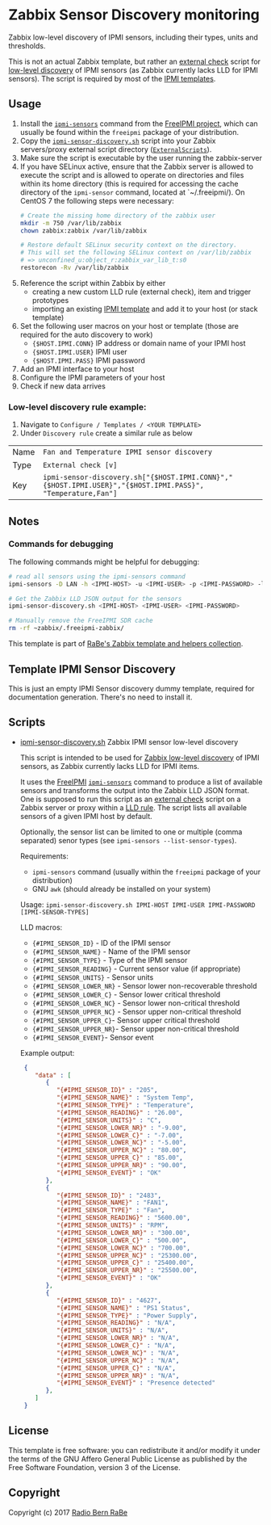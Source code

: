 # Zabbix Sensor Discovery monitoring
Zabbix low-level discovery of IPMI sensors, including their types, units and
thresholds.

This is not an actual Zabbix template, but rather an [external
check](https://www.zabbix.com/documentation/3.0/manual/config/items/itemtypes/external)
script for [low-level
discovery](https://www.zabbix.com/documentation/3.0/manual/discovery/low_level_discovery)
of IPMI sensors (as Zabbix currently lacks LLD for IPMI sensors). The script is
required by most of the [IPMI templates](../../).

## Usage
1. Install the
   [`ipmi-sensors`](https://www.gnu.org/software/freeipmi/manpages/man8/ipmi-sensors.8.html)
   command from the [FreeIPMI project](https://www.gnu.org/software/freeipmi/),
   which can usually be found within the `freeipmi` package of your
   distribution.
2. Copy the [`ipmi-sensor-discovery.sh`](../scripts/ipmi-sensor-discovery.sh)
   script into your Zabbix servers/proxy external script directory
   ([`ExternalScripts`](https://www.zabbix.com/documentation/3.0/manual/appendix/config/zabbix_server)).
3. Make sure the script is executable by the user running the zabbix-server
4. If you have SELinux active, ensure that the Zabbix server is allowed to
   execute the script and is allowed to operate on directories and files within
   its home directory (this is required for accessing the cache directory of
   the `ipmi-sensor` command, located at `~/.freeipmi/).
   On CentOS 7 the following steps were necessary:
   ```bash
   # Create the missing home directory of the zabbix user
   mkdir -m 750 /var/lib/zabbix
   chown zabbix:zabbix /var/lib/zabbix

   # Restore default SELinux security context on the directory.
   # This will set the following SELinux context on /var/lib/zabbix
   # => unconfined_u:object_r:zabbix_var_lib_t:s0
   restorecon -Rv /var/lib/zabbix
   ```
5. Reference the script within Zabbix by either
   * creating a new custom LLD rule (external check), item and trigger prototypes
   * importing an existing [IPMI template](../../) and add it to your host (or
    stack template)
6. Set the following user macros on your host or template (those are required
   for the auto discovery to work)
   * `{$HOST.IPMI.CONN}` IP address or domain name of your IPMI host
   * `{$HOST.IPMI.USER}` IPMI user
   * `{$HOST.IPMI.PASS}` IPMI password
7. Add an IPMI interface to your host
8. Configure the IPMI parameters of your host
9. Check if new data arrives

### Low-level discovery rule example:
1. Navigate to `Configure / Templates / <YOUR TEMPLATE>`
2. Under `Discovery rule` create a similar rule as below

|      |     |
| ---  | --- |
| Name | `Fan and Temperature IPMI sensor discovery` |
| Type | `External check [v]` |
| Key  | `ipmi-sensor-discovery.sh["{$HOST.IPMI.CONN}","{$HOST.IPMI.USER}","{$HOST.IPMI.PASS}", "Temperature,Fan"]` |

## Notes
### Commands for debugging
The following commands might be helpful for debugging:

```bash
# read all sensors using the ipmi-sensors command
ipmi-sensors -D LAN -h <IPMI-HOST> -u <IPMI-USER> -p <IPMI-PASSWORD> -l USER 

# Get the Zabbix LLD JSON output for the sensors
ipmi-sensor-discovery.sh <IPMI-HOST> <IPMI-USER> <IPMI-PASSWORD>

# Manually remove the FreeIPMI SDR cache
rm -rf ~zabbix/.freeipmi-zabbix/
```

This template is part of [RaBe's Zabbix template and helpers
collection](https://github.com/radiorabe/rabe-zabbix).
## Template IPMI Sensor Discovery
This is just an empty IPMI Sensor discovery dummy template, required for documentation generation. There's no need to install it.
## Scripts

* [ipmi-sensor-discovery.sh](./scripts/ipmi-sensor-discovery.sh) Zabbix IPMI sensor low-level discovery

   This script is intended to be used for [Zabbix low-level
   discovery](https://www.zabbix.com/documentation/3.0/manual/discovery/low_level_discovery#low-level_discovery)
   of IPMI sensors, as Zabbix currently lacks LLD for IPMI items.

   It uses the [FreeIPMI](https://www.gnu.org/software/freeipmi/)
   [`ipmi-sensors`](https://www.gnu.org/software/freeipmi/manpages/man8/ipmi-sensors.8.html)
   command to produce a list of available sensors and transforms the output
   into the Zabbix LLD JSON format.
   One is supposed to run this script as an [external
   check](https://www.zabbix.com/documentation/3.0/manual/config/items/itemtypes/external)
   script on a Zabbix server or proxy within a [LLD
   rule](https://www.zabbix.com/documentation/3.0/manual/discovery/low_level_discovery#creating_custom_lld_rules).
   The script lists all available sensors of a given IPMI host by default.

   Optionally, the sensor list can be limited to one or multiple (comma
   separated) senor types (see `ipmi-sensors --list-sensor-types`).

   Requirements:
   * `ipmi-sensors` command (usually within the `freeipmi` package of your distribution)
   * GNU `awk` (should already be installed on your system)

   Usage:
   `ipmi-sensor-discovery.sh IPMI-HOST IPMI-USER IPMI-PASSWORD [IPMI-SENSOR-TYPES]`

   LLD macros:
   * `{#IPMI_SENSOR_ID}` - ID of the IPMI sensor
   * `{#IPMI_SENSOR_NAME}` - Name of the IPMI sensor
   * `{#IPMI_SENSOR_TYPE}` - Type of the IPMI sensor
   * `{#IPMI_SENSOR_READING}` - Current sensor value (if appropriate)
   * `{#IPMI_SENSOR_UNITS}` - Sensor units
   * `{#IPMI_SENSOR_LOWER_NR}` - Sensor lower non-recoverable threshold
   * `{#IPMI_SENSOR_LOWER_C}` - Sensor lower critical threshold
   * `{#IPMI_SENSOR_LOWER_NC}` - Sensor lower non-critical threshold
   * `{#IPMI_SENSOR_UPPER_NC}` - Sensor upper non-critical threshold
   * `{#IPMI_SENSOR_UPPER_C}`- Sensor upper critical threshold
   * `{#IPMI_SENSOR_UPPER_NR}`- Sensor upper non-critical threshold
   * `{#IPMI_SENSOR_EVENT}`- Sensor event

   Example output:
   ```json
    {
       "data" : [
          {
             "{#IPMI_SENSOR_ID}" : "205",
             "{#IPMI_SENSOR_NAME}" : "System Temp",
             "{#IPMI_SENSOR_TYPE}" : "Temperature",
             "{#IPMI_SENSOR_READING}" : "26.00",
             "{#IPMI_SENSOR_UNITS}" : "C",
             "{#IPMI_SENSOR_LOWER_NR}" : "-9.00",
             "{#IPMI_SENSOR_LOWER_C}" : "-7.00",
             "{#IPMI_SENSOR_LOWER_NC}" : "-5.00",
             "{#IPMI_SENSOR_UPPER_NC}" : "80.00",
             "{#IPMI_SENSOR_UPPER_C}" : "85.00",
             "{#IPMI_SENSOR_UPPER_NR}" : "90.00",
             "{#IPMI_SENSOR_EVENT}" : "OK"
          },
          {
             "{#IPMI_SENSOR_ID}" : "2483",
             "{#IPMI_SENSOR_NAME}" : "FAN1",
             "{#IPMI_SENSOR_TYPE}" : "Fan",
             "{#IPMI_SENSOR_READING}" : "5600.00",
             "{#IPMI_SENSOR_UNITS}" : "RPM",
             "{#IPMI_SENSOR_LOWER_NR}" : "300.00",
             "{#IPMI_SENSOR_LOWER_C}" : "500.00",
             "{#IPMI_SENSOR_LOWER_NC}" : "700.00",
             "{#IPMI_SENSOR_UPPER_NC}" : "25300.00",
             "{#IPMI_SENSOR_UPPER_C}" : "25400.00",
             "{#IPMI_SENSOR_UPPER_NR}" : "25500.00",
             "{#IPMI_SENSOR_EVENT}" : "OK"
          },
          {
             "{#IPMI_SENSOR_ID}" : "4627",
             "{#IPMI_SENSOR_NAME}" : "PS1 Status",
             "{#IPMI_SENSOR_TYPE}" : "Power Supply",
             "{#IPMI_SENSOR_READING}" : "N/A",
             "{#IPMI_SENSOR_UNITS}" : "N/A",
             "{#IPMI_SENSOR_LOWER_NR}" : "N/A",
             "{#IPMI_SENSOR_LOWER_C}" : "N/A",
             "{#IPMI_SENSOR_LOWER_NC}" : "N/A",
             "{#IPMI_SENSOR_UPPER_NC}" : "N/A",
             "{#IPMI_SENSOR_UPPER_C}" : "N/A",
             "{#IPMI_SENSOR_UPPER_NR}" : "N/A",
             "{#IPMI_SENSOR_EVENT}" : "Presence detected"
          },
       ]
    }
   ```

## License
This template is free software: you can redistribute it and/or modify it under
the terms of the GNU Affero General Public License as published by the Free
Software Foundation, version 3 of the License.

## Copyright
Copyright (c) 2017 [Radio Bern RaBe](http://www.rabe.ch)
